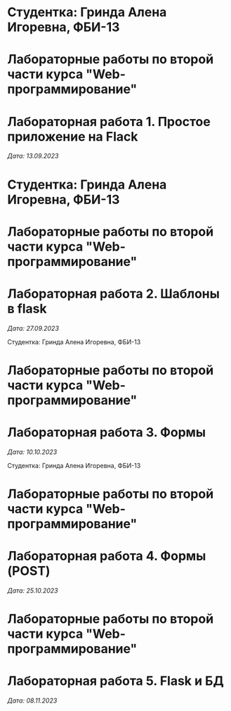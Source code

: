 # Студентка: Гринда Алена Игоревна, ФБИ-13

# Лабораторные работы по второй части курса "Web-программирование"

# Лабораторная работа 1. Простое приложение на Flack

*Дата: 13.09.2023*

# Студентка: Гринда Алена Игоревна, ФБИ-13

# Лабораторные работы по второй части курса "Web-программирование"

# Лабораторная работа 2. Шаблоны в flask

*Дата: 27.09.2023*

 Студентка: Гринда Алена Игоревна, ФБИ-13

# Лабораторные работы по второй части курса "Web-программирование"

# Лабораторная работа 3. Формы

*Дата: 10.10.2023*

 Студентка: Гринда Алена Игоревна, ФБИ-13

# Лабораторные работы по второй части курса "Web-программирование"

# Лабораторная работа 4. Формы (POST)

*Дата: 25.10.2023*

# Лабораторные работы по второй части курса "Web-программирование"

# Лабораторная работа 5. Flask и БД

*Дата: 08.11.2023*
